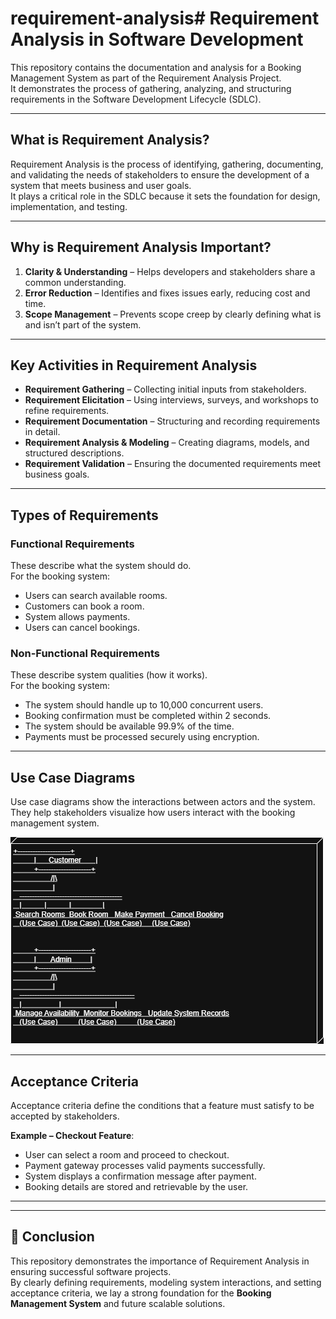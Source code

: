 # requirement-analysis# Requirement Analysis in Software Development

This repository contains the documentation and analysis for a Booking Management System as part of the Requirement Analysis Project.  
It demonstrates the process of gathering, analyzing, and structuring requirements in the Software Development Lifecycle (SDLC).

---

## What is Requirement Analysis?

Requirement Analysis is the process of identifying, gathering, documenting, and validating the needs of stakeholders to ensure the development of a system that meets business and user goals.  
It plays a critical role in the SDLC because it sets the foundation for design, implementation, and testing.

---

## Why is Requirement Analysis Important?

1. **Clarity & Understanding** – Helps developers and stakeholders share a common understanding.  
2. **Error Reduction** – Identifies and fixes issues early, reducing cost and time.  
3. **Scope Management** – Prevents scope creep by clearly defining what is and isn’t part of the system.  

---

## Key Activities in Requirement Analysis

- **Requirement Gathering** – Collecting initial inputs from stakeholders.  
- **Requirement Elicitation** – Using interviews, surveys, and workshops to refine requirements.  
- **Requirement Documentation** – Structuring and recording requirements in detail.  
- **Requirement Analysis & Modeling** – Creating diagrams, models, and structured descriptions.  
- **Requirement Validation** – Ensuring the documented requirements meet business goals.  

---

## Types of Requirements

### Functional Requirements
These describe what the system should do.  
For the booking system:  
- Users can search available rooms.  
- Customers can book a room.  
- System allows payments.  
- Users can cancel bookings.  

### Non-Functional Requirements
These describe system qualities (how it works).  
For the booking system:  
- The system should handle up to 10,000 concurrent users.  
- Booking confirmation must be completed within 2 seconds.  
- The system should be available 99.9% of the time.  
- Payments must be processed securely using encryption.  

---

## Use Case Diagrams

Use case diagrams show the interactions between actors and the system.  
They help stakeholders visualize how users interact with the booking management system.

![Use Case Diagram](./alx-booking-uc.png)

---

## Acceptance Criteria

Acceptance criteria define the conditions that a feature must satisfy to be accepted by stakeholders.  

**Example – Checkout Feature**:  
- User can select a room and proceed to checkout.  
- Payment gateway processes valid payments successfully.  
- System displays a confirmation message after payment.  
- Booking details are stored and retrievable by the user.  

---



---

## 📌 Conclusion
This repository demonstrates the importance of Requirement Analysis in ensuring successful software projects.  
By clearly defining requirements, modeling system interactions, and setting acceptance criteria, we lay a strong foundation for the **Booking Management System** and future scalable solutions.
